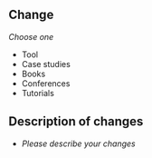 ## Change
_Choose one_
- Tool
- Case studies
- Books
- Conferences
- Tutorials

## Description of changes

- _Please describe your changes_
